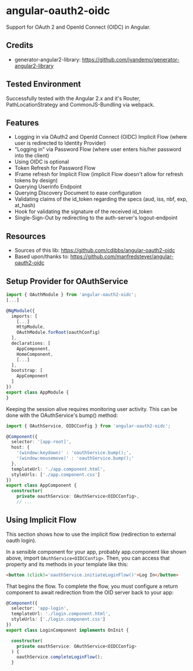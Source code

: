 # angular-oauth2-oidc

Support for OAuth 2 and OpenId Connect (OIDC) in Angular.

## Credits

- generator-angular2-library: https://github.com/jvandemo/generator-angular2-library

## Tested Environment

Successfully tested with the Angular 2.x and it's Router, PathLocationStrategy and CommonJS-Bundling via webpack.

## Features

- Logging in via OAuth2 and OpenId Connect (OIDC) Implicit Flow (where user is redirected to Identity Provider)
- "Logging in" via Password Flow (where user enters his/her password into the client)
- Using OIDC is optional
- Token Refresh for Password Flow
- IFrame refresh for Implicit Flow (implicit Flow doesn't allow for refresh tokens by design)
- Querying Userinfo Endpoint
- Querying Discovery Document to ease configuration
- Validating claims of the id_token regarding the specs (aud, iss, nbf, exp, at_hash)
- Hook for validating the signature of the received id_token
- Single-Sign-Out by redirecting to the auth-server's logout-endpoint

## Resources

- Sources of this lib: https://github.com/cdibbs/angular-oauth2-oidc
- Based upon/thanks to: https://github.com/manfredsteyer/angular-oauth2-oidc


## Setup Provider for OAuthService

```typescript
import { OAuthModule } from 'angular-oauth2-oidc';
[...]

@NgModule({
  imports: [ 
    [...]
    HttpModule,
    OAuthModule.forRoot(oauthConfig)
  ],
  declarations: [
    AppComponent,
    HomeComponent,
    [...]
  ],
  bootstrap: [
    AppComponent 
  ]
})
export class AppModule {
}

``` 

Keeping the session alive requires monitoring user activity. This can be done with the OAuthService's bump() method:
```typescript
import { OAuthService, OIDCConfig } from 'angular-oauth2-oidc';

@Component({
  selector: '[app-root]',
  host: { 
    '(window:keydown)' : 'oauthService.bump();',
    '(window:mousemove)' : 'oauthService.bump();'
  },
  templateUrl: './app.component.html',
  styleUrls: ['./app.component.css']
})
export class AppComponent {
  constructor(
    private oauthService: OAuthService<OIDCConfig>,
    // ...
```


## Using Implicit Flow

This section shows how to use the implicit flow (redirection to external oauth login).

In a sensible component for your app, probably app.component like shown above, import `OAuthService<OIDCConfig>`.
Then, you can access that property and its methods in your template like this:

```html
<button (click)='oauthService.initiateLoginFlow()'>Log In</button>
```

That begins the flow. To complete the flow, you must configure a return component to await redirection
from the OID server back to your app:

```typescript
@Component({
  selector: 'app-login',
  templateUrl: './login.component.html',
  styleUrls: ['./login.component.css']
})
export class LoginComponent implements OnInit {

  constructor(
    private oauthService: OAuthService<OIDCConfig>
  ) {
    oauthService.completeLoginFlow();
  }
```